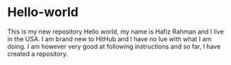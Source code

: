 # Hello-world
This is my new repository
Hello world, my name is Hafiz Rahman and I live in the USA.
I am brand new to HitHub and I have no lue with what I am doing.
I am however very good at following instructions and so far, I have created a repository.
